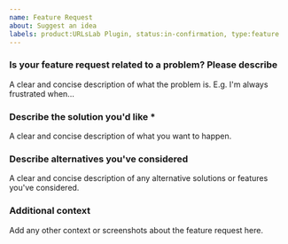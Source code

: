 ```yaml
---
name: Feature Request
about: Suggest an idea
labels: product:URLsLab Plugin, status:in-confirmation, type:feature
---
```


<!--
READ THE RULES BEFORE SUBMITTING AN ISSUE. The issue can be closed if you don't follow the rules above.

Fields marked with * are required.
-->

### Is your feature request related to a problem? Please describe
A clear and concise description of what the problem is. E.g. I'm always frustrated when...

### Describe the solution you'd like *
A clear and concise description of what you want to happen.

### Describe alternatives you've considered
A clear and concise description of any alternative solutions or features you've considered.

### Additional context
Add any other context or screenshots about the feature request here.

